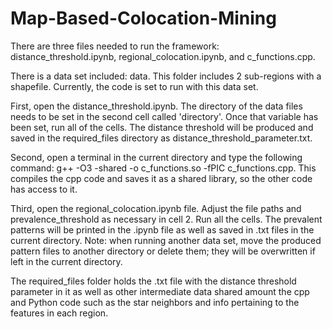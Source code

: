# Map-Based-Colocation-Mining
There are three files needed to run the framework: distance_threshold.ipynb, regional_colocation.ipynb, and c_functions.cpp.

There is a data set included: data.  This folder includes 2 sub-regions with a shapefile.  Currently, the code is set to run with this data set.

First, open the distance_threshold.ipynb.  The directory of the data files needs to be set in the second cell called 'directory'.  Once that variable has been set, run all of the cells.  The distance threshold will be produced and saved in the required_files directory as distance_threshold_parameter.txt.

Second, open a terminal in the current directory and type the following command: g++ -O3 -shared -o c_functions.so -fPIC c_functions.cpp.
This compiles the cpp code and saves it as a shared library, so the other code has access to it.

Third, open the regional_colocation.ipynb file.  Adjust the file paths and prevalence_threshold as necessary in cell 2.  Run all the cells.  The prevalent patterns will be printed in the .ipynb file as well as saved in .txt files in the current directory.  Note: when running another data set, move the produced pattern files to another directory or delete them; they will be overwritten if left in the current directory.

The required_files folder holds the .txt file with the distance threshold parameter in it as well as other intermediate data shared amount the cpp and Python code such as the star neighbors and info pertaining to the features in each region.
